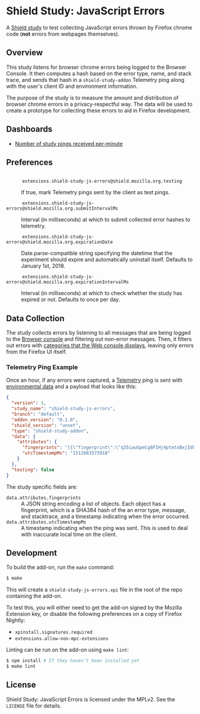# Shield Study: JavaScript Errors
A [Shield study][] to test collecting JavaScript errors thrown by Firefox
chrome code (__not__ errors from webpages themselves).

[Shield study]: https://wiki.mozilla.org/Firefox/SHIELD

## Overview
This study listens for browser chrome errors being logged to the Browser
Console. It then computes a hash based on the error type, name, and stack
trace, and sends that hash in a `shield-study-addon` Telemetry ping along with
the user's client ID and environment information.

The purpose of the study is to measure the amount and distribution of browser
chrome errors in a privacy-respectful way. The data will be used to create a
prototype for collecting these errors to aid in Firefox development.

## Dashboards

- [Number of study pings received per-minute](https://pipeline-cep.prod.mozaws.net/dashboard_output/graphs/analysis.mkelly_mozilla_com.shield_study_js_errors_pings_received.JS_error_study_pings_per_minute.html)

## Preferences
<dl>
  <dt>
    <code>
      extensions.shield-study-js-errors@shield.mozilla.org.testing
    </code>
  </dt>
  <dd>If true, mark Telemetry pings sent by the client as test pings.</dd>
  <dt>
    <code>
      extensions.shield-study-js-errors@shield.mozilla.org.submitIntervalMs
    </code>
  </dt>
  <dd>
    Interval (in milliseconds) at which to submit collected error hashes to
    telemetry.
  </dd>
  <dt>
    <code>
      extensions.shield-study-js-errors@shield.mozilla.org.expirationDate
    </code>
  </dt>
  <dd>
    Date.parse-compatible string specifying the datetime that the experiment
    should expire and automatically uninstall itself. Defaults to January 1st,
    2018.
  </dd>
  <dt>
    <code>
      extensions.shield-study-js-errors@shield.mozilla.org.expirationIntervalMs
    </code>
  </dt>
  <dd>
    Interval (in milliseconds) at which to check whether the study has expired or not. Defaults to once per day.
  </dd>
</dl>

## Data Collection
The study collects errors by listening to all messages that are being logged to
the [Browser console][] and filtering out non-error messages. Then, it filters
out errors with [categories that the Web console displays][categories], leaving
only errors from the Firefox UI itself.

### Telemetry Ping Example
Once an hour, if any errors were captured, a [Telemetry][] ping is sent with
[environmental data][] and a payload that looks like this:

```json
{
  "version": 3,
  "study_name": "shield-study-js-errors",
  "branch": "default",
  "addon_version": "0.1.0",
  "shield_version": "unset",
  "type": "shield-study-addon",
  "data": {
    "attributes": {
      "fingerprints": "[{\"fingerprint\":\"q35iauGpeCg8FIHj4ptetoBxjIdkuyQi2InIkNpd3AYLwSH7RS44By4CbrPVH0yA\",\"utcTimestampMs\":1512683455924}]",
      "utcTimestampMs": "1512683575918"
    }
  },
  "testing": false
}
```

The study specific fields are:

<dl>
  <dt><code>data.attributes.fingerprints</code></dt>
  <dd>
    A JSON string encoding a list of objects. Each object has a fingerprint,
    which is a SHA384 hash of the an error type, message, and stacktrace, and a
    timestamp indicating when the error occurred.
  </dd>
  <dt><code>data.attributes.utcTimestampMs</code></dt>
  <dd>
    A timestamp indicating when the ping was sent. This is used to deal with
    inaccurate local time on the client.
  </dd>
</dl>

[Browser console]: https://developer.mozilla.org/en-US/docs/Tools/Browser_Console
[categories]: https://developer.mozilla.org/en-US/docs/Mozilla/Tech/XPCOM/Reference/Interface/nsIScriptError#Categories
[Telemetry]: https://wiki.mozilla.org/Telemetry
[environmental data]: http://firefox-source-docs.mozilla.org/toolkit/components/telemetry/telemetry/data/environment.html

## Development
To build the add-on, run the `make` command:

```sh
$ make
```

This will create a `shield-study-js-errors.xpi` file in the root of the repo
containing the add-on.

To test this, you will either need to get the add-on signed by the Mozilla
Extension key, or disable the following preferences on a copy of Firefox
Nightly:

- `xpinstall.signatures.required`
- `extensions.allow-non-mpc-extensions`

Linting can be run on the add-on using `make lint`:

```sh
$ npm install # If they haven't been installed yet
$ make lint
```

## License
Shield Study: JavaScript Errors is licensed under the MPLv2. See the `LICENSE`
file for details.
